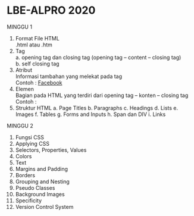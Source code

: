 # LBE-ALPRO 2020

MINGGU 1
1) Format File HTML
  <br/> .html atau .htm
2) Tag
  <br/> a. opening tag dan closing tag (opening tag – content – closing tag)
  <br/> b. self closing tag
3) Atribut
  <br/> Informasi tambahan yang melekat pada tag
  <br/> Contoh : <a href='www.facebook.com'>Facebook</a>
4) Elemen
  <br/> Bagian pada HTML yang terdiri dari opening tag – konten – closing tag
  <br/> Contoh :  <title>Hello World!</title>
5) Struktur HTML
  a. Page Titles
  b. Paragraphs
  c. Headings
  d. Lists
  e. Images
  f. Tables
  g. Forms and Inputs
  h. Span dan DIV
  i. Links
  
MINGGU 2
1) Fungsi CSS
2) Applying CSS
3) Selectors, Properties, Values
4) Colors
5) Text
6) Margins and Padding
7) Borders
8) Grouping and Nesting
9) Pseudo Classes
10) Background Images
11) Specificity
12) Version Control System
